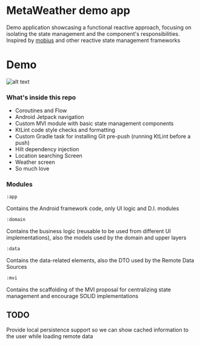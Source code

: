# MetaWeather demo app 

Demo application showcasing a functional reactive approach, focusing on isolating the state management and the component's responsibilities.
<br/>
Inspired by [mobius] and other reactive state management frameworks

# Demo
![alt text](https://github.com/david99999/MetaWeather/blob/master/assets/demo.gif "Demo GIF")

### What's inside this repo

- Coroutines and Flow
- Android Jetpack navigation
- Custom MVI module with basic state management components
- KtLint code style checks and formatting
- Custom Gradle task for installing Git pre-push (running KtLint before a push)
- Hilt dependency injection
- Location searching Screen
- Weather screen
- So much love


### Modules

```sh
:app
```
Contains the Android framework code, only UI logic and D.I. modules


```sh
:domain
```
Contains the business logic (reusable to be used from different UI implementations), also the models used by the domain and upper layers

```sh
:data
```
Contains the data-related elements, also the DTO used by the Remote Data Sources

```sh
:mvi
```
Contains the scaffolding of the MVI proposal for centralizing state management and encourage SOLID implementations

## TODO
Provide local persistence support so we can show cached information to the user while loading remote data 

[mobius]: <https://github.com/spotify/mobius>
